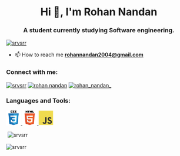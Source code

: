 <h1 align="center">Hi 👋, I'm Rohan Nandan</h1>
<h3 align="center">A student currently studying Software engineering.</h3>

<p align="left"> <a href="https://github.com/ryo-ma/github-profile-trophy"><img src="https://github-profile-trophy.vercel.app/?username=srvsrr" alt="srvsrr" /></a> </p>

- 📫 How to reach me **rohannandan2004@gmail.com**

<h3 align="left">Connect with me:</h3>
<p align="left">
<a href="https://twitter.com/srvsrr" target="blank"><img align="center" src="https://raw.githubusercontent.com/rahuldkjain/github-profile-readme-generator/master/src/images/icons/Social/twitter.svg" alt="srvsrr" height="30" width="40" /></a>
<a href="https://linkedin.com/in/rohan nandan" target="blank"><img align="center" src="https://raw.githubusercontent.com/rahuldkjain/github-profile-readme-generator/master/src/images/icons/Social/linked-in-alt.svg" alt="rohan nandan" height="30" width="40" /></a>
<a href="https://instagram.com/rohan_nandan_" target="blank"><img align="center" src="https://raw.githubusercontent.com/rahuldkjain/github-profile-readme-generator/master/src/images/icons/Social/instagram.svg" alt="rohan_nandan_" height="30" width="40" /></a>
</p>

<h3 align="left">Languages and Tools:</h3>
<p align="left"> <a href="https://www.w3schools.com/css/" target="_blank" rel="noreferrer"> <img src="https://raw.githubusercontent.com/devicons/devicon/master/icons/css3/css3-original-wordmark.svg" alt="css3" width="40" height="40"/> </a> <a href="https://www.w3.org/html/" target="_blank" rel="noreferrer"> <img src="https://raw.githubusercontent.com/devicons/devicon/master/icons/html5/html5-original-wordmark.svg" alt="html5" width="40" height="40"/> </a> <a href="https://developer.mozilla.org/en-US/docs/Web/JavaScript" target="_blank" rel="noreferrer"> <img src="https://raw.githubusercontent.com/devicons/devicon/master/icons/javascript/javascript-original.svg" alt="javascript" width="40" height="40"/> </a> </p>

<p>&nbsp;<img align="center" src="https://github-readme-stats.vercel.app/api?username=srvsrr&show_icons=true&locale=en" alt="srvsrr" /></p>

<p><img align="center" src="https://github-readme-streak-stats.herokuapp.com/?user=srvsrr&" alt="srvsrr" /></p>
